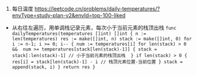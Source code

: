 1. 每日温度 https://leetcode.cn/problems/daily-temperatures/?envType=study-plan-v2&envId=top-100-liked
- 从右往左遍历，用单调栈记录元素，每次小于当前元素的栈顶出栈
`
func dailyTemperatures(temperatures []int) []int {
    n := len(temperatures)
    res := make([]int, n)
    stack := make([]int, 0)
    for i := n-1; i >= 0; i-- {
        num := temperatures[i]
        for len(stack) > 0 &&  num >= temperatures[stack[len(stack)-1]] {
            stack = stack[:len(stack)-1] // 小于当前元素的栈顶出栈 
        }
        if len(stack) > 0 {
            res[i] = stack[len(stack)-1] - i // 栈顶元素位置-当前位置
        }
        stack = append(stack, i)
    }
    return res
}
`